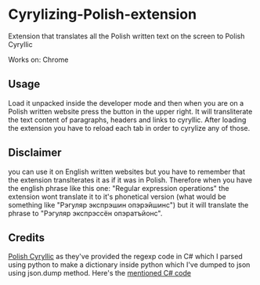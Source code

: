 # Cyrylizing-Polish-extension
Extension that translates all the Polish written text on the screen to Polish Cyryllic

Works on: Chrome

## Usage
Load it unpacked inside the developer mode and then when you are on a Polish written website press the button in the upper right. It will transliterate the text content of paragraphs, headers and links to cyryllic.
After loading the extension you have to reload each tab in order to cyrylize any of those.

## Disclaimer
you can use it on English written websites but you have to remember that the extension translterates it as if it was in Polish. Therefore when you have the english phrase like this one:
"Regular expression operations" 
the extension wont translate it to it's phonetical version (what would be something like "Рэгуляр экспрэшин опэрэйшинс") but it will translate the phrase to 
"Рэгуляр экспрэссён опэратъйонс".

## Credits
[Polish Cyryllic](https://www.facebook.com/cyrpol/) as they've provided the regexp code in C# which I parsed using python to make a dictionary inside python which I've dumped to json using json.dump method.
Here's the [mentioned C# code](https://hastebin.com/cukokirali.vbs)



